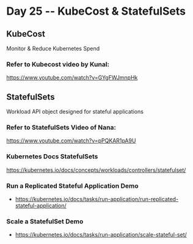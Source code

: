 # Day 25 -- KubeCost & StatefulSets

## KubeCost
Monitor & Reduce Kubernetes Spend
### Refer to Kubecost video by Kunal:
https://www.youtube.com/watch?v=GYgFWJmnpHk

## StatefulSets
Workload API object designed for stateful applications

### Refer to StatefulSets Video of Nana:
https://www.youtube.com/watch?v=pPQKAR1pA9U

### Kubernetes Docs StatefulSets
https://kubernetes.io/docs/concepts/workloads/controllers/statefulset/

### Run a Replicated Stateful Application Demo
* https://kubernetes.io/docs/tasks/run-application/run-replicated-stateful-application/

### Scale a StatefulSet Demo
* https://kubernetes.io/docs/tasks/run-application/scale-stateful-set/
